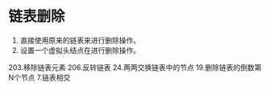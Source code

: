 # 链表删除
1. 直接使用原来的链表来进行删除操作。
2. 设置一个虚拟头结点在进行删除操作。

203.移除链表元素
206.反转链表
24.两两交换链表中的节点
19.删除链表的倒数第N个节点
7.链表相交